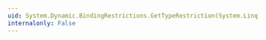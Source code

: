 ```yaml
---
uid: System.Dynamic.BindingRestrictions.GetTypeRestriction(System.Linq.Expressions.Expression,System.Type)
internalonly: False
---
```

